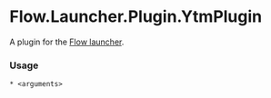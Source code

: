 Flow.Launcher.Plugin.YtmPlugin
==================

A plugin for the [Flow launcher](https://github.com/Flow-Launcher/Flow.Launcher).

### Usage

    * <arguments>